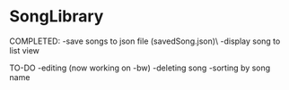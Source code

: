 # SongLibrary

COMPLETED:
  -save songs to json file (savedSong.json)\\
  -display song to list view
  
 TO-DO
  -editing (now working on -bw)
  -deleting song
  -sorting by song name
